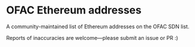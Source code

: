 # OFAC Ethereum addresses

A community-maintained list of Ethereum addresses on the OFAC SDN list.

Reports of inaccuracies are welcome—please submit an issue or PR :)
